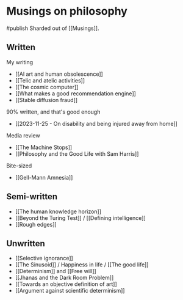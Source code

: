 # Musings on philosophy
#publish
Sharded out of [[Musings]].

## Written
My writing
- [[AI art and human obsolescence]] 
- [[Telic and atelic activities]]
- [[The cosmic computer]]
- [[What makes a good recommendation engine]]
- [[Stable diffusion fraud]]

90% written, and that's good enough
- [[2023-11-25 - On disability and being injured away from home]]

Media review
- [[The Machine Stops]]
- [[Philosophy and the Good Life with Sam Harris]]

Bite-sized
- [[Gell-Mann Amnesia]]

## Semi-written
- [[The human knowledge horizon]]
- [[Beyond the Turing Test]] / [[Defining intelligence]]
- [[Rough edges]]

## Unwritten
- [[Selective ignorance]]
- [[The Sinusoid]] / Happiness in life / [[The good life]]
- [[Determinism]] and [[Free will]]
- [[Jhanas and the Dark Room Problem]]
- [[Towards an objective definition of art]]
- [[Argument against scientific determinism]]
